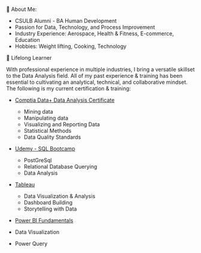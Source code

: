 👋 About Me: 

- CSULB Alumni - BA Human Development 
- Passion for Data, Technology, and Process Improvement 
- Industry Experience: Aerospace, Health & Fitness, E-commerce, Education 
- Hobbies: Weight lifting, Cooking, Technology 


🌱 Lifelong Learner

  With professional experience in multiple industries, I bring a versatile skillset to the Data Analysis field. All of my past experience & training 
  has been essential to cultivating an analytical, technical, and collaborative mindset. The following is my current certification & training: 

- [Comptia Data+ Data Analysis Certificate](https://www.credly.com/badges/a6105239-05de-4fa3-826e-00d75cfbe947?source=linked_in_profile)
  
  - Mining data
  - Manipulating data
  - Visualizing and Reporting Data
  - Statistical Methods
  - Data Quality Standards

- [Udemy - SQL Bootcamp](https://www.udemy.com/certificate/UC-251aa808-bac6-4bb0-8a7d-4894f72f319b/)
  - PostGreSql
  - Relational Database Querying
  - Data Analysis

- [Tableau](https://www.linkedin.com/learning/certificates/35814e5901be4d31340442678426d783f8c6ebb44e7e62d9511bfafda63c6935) 
  
  - Data Visualization & Analysis
  - Dashboard Building
  - Storytelling with Data
  
 - [Power BI Fundamentals](https://media-exp1.licdn.com/dms/document/C561FAQG5iO-4cOcACQ/feedshare-document-pdf-analyzed/0/1651797361506?e=1666224000&v=beta&t=sGMDe1XqrP3KclRAJp9XIWE4lmYe3IaKxg18tZgeSUY)
  - Data Visualization 
  - Power Query 



